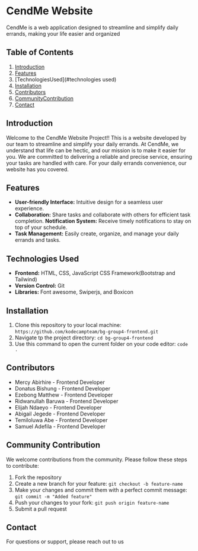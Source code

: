 # CendMe Website

CendMe is a web application designed to streamline and simplify daily errands, making your life easier and organized

## Table of Contents
1. [Introduction](#introduction)
2. [Features](#features)
3. [TechnologiesUsed](#technologies used)
4. [Installation](#installation)
5. [Contributors](#contributors)
6. [CommunityContribution](#Communitycontribution)
7. [Contact](#contact)

## Introduction
Welcome to the CendMe Website Project!! This is a website developed by our team to streamline and simplify your daily errands. At CendMe, we understand that life can be hectic, and our mission is to make it easier for you. We are committed to delivering a reliable and precise service, ensuring your tasks are handled with care. For your daily errands convenience, our website has you covered.

## Features
- **User-friendly Interface:** Intuitive design for a seamless user experience.
- **Collaboration:** Share tasks and collaborate with others for efficient task completion.
**Notification System:** Receive timely notifications to stay on top of your schedule.
- **Task Management:** Easily create, organize, and manage your daily errands and tasks.

## Technologies Used
- **Frontend:** HTML, CSS, JavaScript CSS Framework(Bootstrap and Tailwind)
- **Version Control:** Git
- **Libraries:** Font awesome, Swiperjs, and Boxicon

## Installation
1. Clone this repository to your local machine:
`https://github.com/kodecampteam/bg-group4-frontend.git`
2. Navigate tp the project directory: `cd bg-group4-frontend`
3. Use this command to open the current folder on your code editor: `code .`

## Contributors
- Mercy Abirhire - Frontend Developer
- Donatus Bishung - Frontend Developer
- Ezebong Matthew - Frontend Developer
- Ridwanullah Baruwa - Frontend Developer
- Elijah Ndaeyo - Frontend Developer
- Abigail Jegede - Frontend Developer
- Temiloluwa Abe - Frontend Developer
- Samuel Adefila - Frontend Developer

## Community Contribution
We welcome contributions from the community. Please follow these steps to contribute:
1. Fork the repository
2. Create a new branch for your feature: `git checkout -b feature-name`
3. Make your changes and commit them with a perfect commit message: `git commit -m "Added feature"`
4. Push your changes to your fork: `git push origin feature-name`
5. Submit a pull request

## Contact
For questions or support, please reach out to us